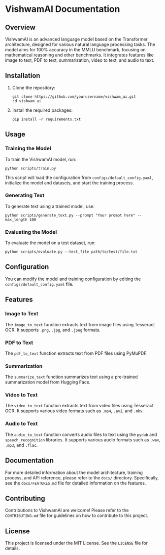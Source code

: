 # VishwamAI Documentation

## Overview

VishwamAI is an advanced language model based on the Transformer architecture, designed for various natural language processing tasks. The model aims for 100% accuracy in the MMLU benchmark, focusing on mathematical reasoning and other benchmarks. It integrates features like image to text, PDF to text, summarization, video to text, and audio to text.

## Installation

1. Clone the repository:
   ```
   git clone https://github.com/yourusername/vishwam_ai.git
   cd vishwam_ai
   ```

2. Install the required packages:
   ```
   pip install -r requirements.txt
   ```

## Usage

### Training the Model

To train the VishwamAI model, run:

```
python scripts/train.py
```

This script will load the configuration from `configs/default_config.yaml`, initialize the model and datasets, and start the training process.

### Generating Text

To generate text using a trained model, use:

```
python scripts/generate_text.py --prompt "Your prompt here" --max_length 100
```

### Evaluating the Model

To evaluate the model on a test dataset, run:

```
python scripts/evaluate.py --test_file path/to/test/file.txt
```

## Configuration

You can modify the model and training configuration by editing the `configs/default_config.yaml` file.

## Features

### Image to Text

The `image_to_text` function extracts text from image files using Tesseract OCR. It supports `.png`, `.jpg`, and `.jpeg` formats.

### PDF to Text

The `pdf_to_text` function extracts text from PDF files using PyMuPDF.

### Summarization

The `summarize_text` function summarizes text using a pre-trained summarization model from Hugging Face.

### Video to Text

The `video_to_text` function extracts text from video files using Tesseract OCR. It supports various video formats such as `.mp4`, `.avi`, and `.mkv`.

### Audio to Text

The `audio_to_text` function converts audio files to text using the `pydub` and `speech_recognition` libraries. It supports various audio formats such as `.wav`, `.mp3`, and `.flac`.

## Documentation

For more detailed information about the model architecture, training process, and API reference, please refer to the `docs/` directory. Specifically, see the `docs/FEATURES.md` file for detailed information on the features.

## Contributing

Contributions to VishwamAI are welcome! Please refer to the `CONTRIBUTING.md` file for guidelines on how to contribute to this project.

## License

This project is licensed under the MIT License. See the `LICENSE` file for details.
